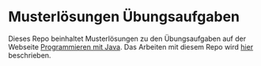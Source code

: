 # Musterlösungen Übungsaufgaben

Dieses Repo beinhaltet Musterlösungen zu den Übungsaufgaben auf der Webseite [Programmieren mit Java](https://jappuccini.github.io/java-docs/production/). Das Arbeiten mit diesem Repo wird [hier](https://jappuccini.github.io/java-docs/production/additional-material/daniel/instructions/git) beschrieben.